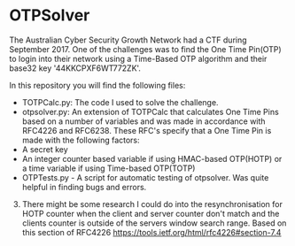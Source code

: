 # OTPSolver
The Australian Cyber Security Growth Network had a CTF during September 2017. 
One of the challenges was to find the One Time Pin(OTP) to login into their network using a Time-Based OTP algorithm and their base32 key '44KKCPXF6WT772ZK'.

In this repository you will find the following files:
* TOTPCalc.py: The code I used to solve the challenge.
* otpsolver.py: An extension of TOTPCalc that calculates One Time Pins based on a number of variables and was made in accordance with RFC4226 and RFC6238. These RFC's specify that a One Time Pin is made with the following factors: 
 * A secret key
 * An integer counter based variable if using HMAC-based OTP(HOTP) or a time variable if using Time-based OTP(TOTP) 
* OTPTests.py - A script for automatic testing of otpsolver. Was quite helpful in finding bugs and errors.


3. There might be some research I could do into the resynchronisation for HOTP counter when the client and server counter don't match and the clients counter is outside of the servers window search range. Based on this section of RFC4226 https://tools.ietf.org/html/rfc4226#section-7.4
